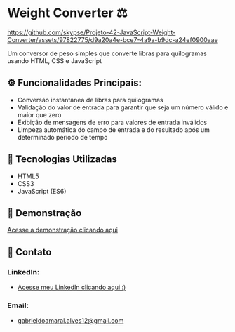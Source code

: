 # Weight Converter ⚖️

https://github.com/skypse/Projeto-42-JavaScript-Weight-Converter/assets/97822775/d9a20a4e-bce7-4a9a-b9dc-a24ef0900aae

Um conversor de peso simples que converte libras para quilogramas usando HTML, CSS e JavaScript

## ⚙️ Funcionalidades Principais:
- Conversão instantânea de libras para quilogramas
- Validação do valor de entrada para garantir que seja um número válido e maior que zero
- Exibição de mensagens de erro para valores de entrada inválidos
- Limpeza automática do campo de entrada e do resultado após um determinado período de tempo

## 🚀 Tecnologias Utilizadas

- HTML5
- CSS3
- JavaScript (ES6)

## 🔗 Demonstração

[Acesse a demonstração clicando aqui](https://skypse.github.io/Projeto-42-JavaScript-Weight-Converter/)

## 📧 Contato

### LinkedIn:
- [Acesse meu LinkedIn clicando aqui :)](https://www.linkedin.com/in/gabriel-do-amaral-alves-3a1055236/)

### Email:
- gabrieldoamaral.alves12@gmail.com
